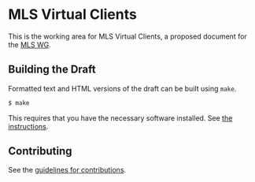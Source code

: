 # MLS Virtual Clients

This is the working area for MLS Virtual Clients, a proposed document for the [MLS WG](https://datatracker.ietf.org/group/mls/about/).

## Building the Draft

Formatted text and HTML versions of the draft can be built using `make`.

```sh
$ make
```

This requires that you have the necessary software installed.  See
[the instructions](https://github.com/martinthomson/i-d-template/blob/master/doc/SETUP.md).

## Contributing

See the
[guidelines for contributions](https://github.com/kkohbrok/mls-virtual-clients/blob/main/CONTRIBUTING.md).
